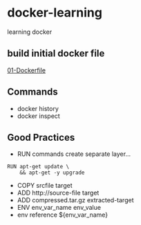# docker-learning
learning docker
## build initial docker file
[01-Dockerfile](./01-Dockerfile)
## Commands
- docker history
- docker inspect
## Good Practices
- RUN commands create separate layer... 

```
RUN apt-get update \
	&& apt-get -y upgrade
```
- COPY srcfile target
- ADD http://source-file target
- ADD compressed.tar.gz extracted-target
- ENV env_var_name env_value
- env reference ${env_var_name}
